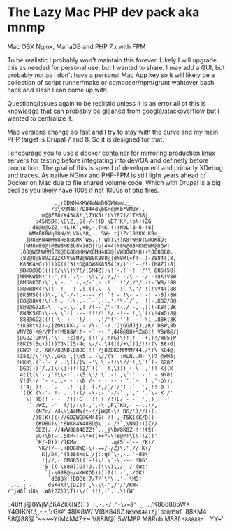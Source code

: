 # The Lazy Mac PHP dev pack aka mnmp



Mac OSX Nginx, MariaDB and PHP 7.x with FPM

To be realistic I probably won't maintain this forever. Likely I will upgrade this as needed for personal use, but I wanted to share.
I may add a GUI, but probably not as I don't have a personal Mac App key so it will likely be a collection of script runner/make or composer/npm/grunt wahtever bash hack and slash I can come up with.

Questions/Issues again to be realistic unless it is an error all of this is knowledge that can probably be gleaned from google/stackoverflow but I wanted to centralize it.

Mac versions change so fast and I try to stay with the curve and my main PHP target is Drupal 7 and 8. So it is designed for that.

I encourage you to use a docker container for mirroring production linux servers for testing before integrating into dev/QA and definetly before production. The goal of this is speed of development and primarly XDebug and traces. As native NGinx and PHP-FPM is still light years ahead of Docker on Mac due to file shared volume code. Which with Drupal is a big deal as you likely have 100s if not 1000s of php files.




                   ._rGDWM4KKW4mNmDGDWWmmL__
                 _r8\KMM48|/D844d\bK+d@Kb*VM8W_,
               m@@Z88/K4548!,\7YK5((t\Y87)/)TM58j
             :45K5D@)\G\Z,,5(-/-!)D,\DT`K/.(bN))ZG
            d8@D@GZZ,-!L!K`,+D,-.T4K !;!NbL!8-8-(8|
           WMK8K8Wq88N/VLVb\!8,.. 5W- t|!Zr)8!KK:K8m_
          j@88KW4WMW8@888GMK`W5..!-W))\!|K8(W!D|G@DK8D;
         |WM8W8G@!@8W8MK8b8W)GD|!b|4K4|N8W@G8MKW5WM@8GW!
        .88@W8MWMM5PK@8G88@KKWK8Md48D@|VW88W8M8)+\888888L
        :8Z@8@88VZZZZKNV58M8@W88K888@|dM8M(+f!- )-Z884((8,
        K85K4MG)))))X(((5(*D@8DW8K8554(Y/)'!'--/!-(M8Z))8|
        @D@8@)D((((!/\\\)\Y!/(5M4Z))\!'-.!`-! !/'\ 885(58|
       |MMMKW5N)'!-',/!.`.\- !\\\'/,/,/- -.\ - -/--!8K!V8W
       |8M58KDD)\`,\ -..` -,-/-`,-.-!.` !'/,/'/.-(-`W8/!88
       |@8@WDK4!\!! -!---!-,(.((.\--\-`-!`-\.'/ !)!\V4((88
       |8K8M5(())\-,'\`-/-!.---- /!!`!`- !\- -! -! -)8))8W
       |88@88Xt!\!-!-. !-\-.-!`-`,--.'-'\-`/`,. !|-,K8Z/8@
       |8@8@G)ZK-\` -,-,\.`,! /!--`/'-'!-./.-,-,))!-K8((8K
       `8W8K5(D)\--\'\`-( ---!!!!/!`!/.-!--'!,\`((\!4WD)8@
        888@GGZ((!( \- )--'!/.---.'/'!'-'`!` -'-\)-.88K(8K
       :(K88tNZ)-/jZmKLKK-/ -'/\-.`-/.'JjGGdJjJ,/K/ D8W\8b
       VNVZ8)K@//Pf+fM888W!!-`-` --.',448@88+MZmG|! V8W8@/|
       |DGZZ)DKV(.'\:__)Z)8/,'(!!`/,!rG)\!!.! -`+))!/W85(P
       !8K(5(5q)))))7J\((5(4q'\-/-.\4(((/+\)))/!!((\ 88)G|
       |GWG\)Z,`KW//88ND\8888(!! /j8ZDKDNMMM/44,/\)\ K84@;
       !Z8Z//\'!\\.,GKq',|\N5|. -\//(Y' :MLN..M- \)7 @WM5;
       !KKK\((`-`- / ..\((/|V|-'\ \'-!!\\//'!,\`!`(- 8Z8Z
       `DGD)))`/./(\(\)))!!)Z/`!(` '!,\)))_(-\ -,'!!'K((K
        4t(\(\'- /'!\\~!`.-\5;\'/ \`.-! ,\'!'  - ! - N\8!
        V!8\-/ '- -.`.- - -\N /-`- - -- - ',`-  ! .'-b\);
        :'4;-)! --`. - ,!-';|.-(./,/`/'/'! .`  ',-!! b-T-
         ((K`(\-'- !- . .!((/.-\-:-!`-/-` ,',' '.`\-!K /'
         `\) )D!! - -  /))!G`.`!!`( /!)L/ - -` ',,) |`~'
           ` /WZ, -' _f/|/!\!-,',-\-,P\`Kb,- --..(/,!
            !(NZr/ /d\\\44MW(t-!/jW@T-\! DG/')//(((.!
            /)8(K((((//GDZWG@GM445(`/!-,-T5K((K/D))-'
            !(KD8G)\):8WK84W488D@\ ,-./!`,\NN))))Z//
             DDZ|/-//4WW88848ZZ!`,,_j\DW8K8Z-!!!t5(-
             VG)\b!-!.58P~!~\*+((++Y~\!8@P!\(\!!Z))'
             `K/-D))!/)KMm.          .q45`-)-- /K(/
              \K/(/--.+DDG8WD-\+-==/~/Z)\.',// K+/
               K|/D!,'(5888KqL_/j::q!`\-,-..'-d8\'
               !|//;- GM885((!-!)\!,\`-\.--- !DG'
                5-((-\88@))D))J..(\\\)\,/- /-(Wt'
                `|-\G88@~/4KKKDD))))7(!.-`,'/GK!
         ,       `d888@!!DDGt!7/7/`\'\-.'- \MD!
     .-._; -,    d5K4K!\(DZ)!',\-\\-',/'/'/KW~
    /'jW8f d8\ .W8)GZ))\T((\/( !!!,-`.`.\!(W'
   : 48ff j@8WjMZK4Z`KK(NZ)!) !,-,-/.'-\/=8'
   _ ` .,/K888885W*  Y4G)KN/.!,,\-\.-,\rG@'
   48@8W/ V(8K848Z    `NKWNK44(Zj)GGGG5Wf
   `88KM4  88@88@        '~~~~YfM4M4Z+~
    V888@) 5WM8P
     M8Rob.M88f
     `*88888*'
       `YY~'

